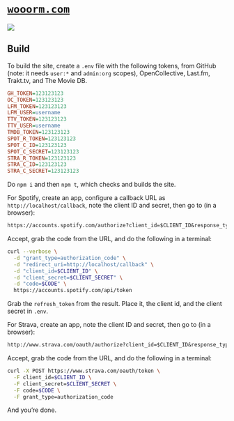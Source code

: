 # [`wooorm.com`][site]

[![][screenshot]][site]

## Build

To build the site, create a `.env` file with the following tokens, from GitHub
(note: it needs `user:*` and `admin:org` scopes), OpenCollective, Last.fm,
Trakt.tv, and The Movie DB.

```ini
GH_TOKEN=123123123
OC_TOKEN=123123123
LFM_TOKEN=123123123
LFM_USER=username
TTV_TOKEN=123123123
TTV_USER=username
TMDB_TOKEN=123123123
SPOT_R_TOKEN=123123123
SPOT_C_ID=123123123
SPOT_C_SECRET=123123123
STRA_R_TOKEN=123123123
STRA_C_ID=123123123
STRA_C_SECRET=123123123
```

Do `npm i` and then `npm t`, which checks and builds the site.

For Spotify, create an app, configure a callback URL as
`http://localhost/callback`, note the client ID and secret, then go to (in a
browser):

```txt
https://accounts.spotify.com/authorize?client_id=$CLIENT_ID&response_type=code&redirect_uri=http://localhost/callback&scope=user-top-read
```

Accept, grab the code from the URL, and do the following in a terminal:

```sh
curl --verbose \
  -d "grant_type=authorization_code" \
  -d "redirect_uri=http://localhost/callback" \
  -d "client_id=$CLIENT_ID" \
  -d "client_secret=$CLIENT_SECRET" \
  -d "code=$CODE" \
  https://accounts.spotify.com/api/token
```

Grab the `refresh_token` from the result.
Place it, the client id, and the client secret in `.env`.

For Strava, create an app, note the client ID and secret, then go to (in a
browser):

```txt
http://www.strava.com/oauth/authorize?client_id=$CLIENT_ID&response_type=code&redirect_uri=http://localhost:8000/&approval_prompt=force&scope=activity:read_all
```

Accept, grab the code from the URL, and do the following in a terminal:

```sh
curl -X POST https://www.strava.com/oauth/token \
  -F client_id=$CLIENT_ID \
  -F client_secret=$CLIENT_SECRET \
  -F code=$CODE \
  -F grant_type=authorization_code
```

And you’re done.

[site]: https://wooorm.com

[screenshot]: screenshot.png
